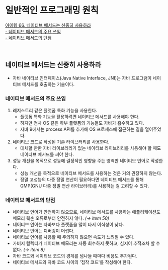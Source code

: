 # 일반적인 프로그래밍 원칙

[아이템 66. 네이티브 메서드는 신중히 사용하라](#네이티브-메서드는-신중히-사용하라)  
[- 네이티브 메서드의 주요 쓰임](#네이티브-메서드의-주요-쓰임)  
[- 네이티브 메서드의 단점](#네이티브-메서드의-단점)  

<br>

## 네이티브 메서드는 신중히 사용하라
- 자바 네이티브 인터페이스(Java Native Interface, JNI)는 자바 프로그램이 네이티브 메서드를 호출하는 기술이다.


### 네이티브 메서드의 주요 쓰임
1. 레지스트리 같은 플랫폼 특화 기능을 사용한다.
   - 플랫폼 특화 기능을 활용하려면 네이티브 메서드를 사용해야 한다.
   - 하지만 점차 OS 같은 하부 플랫폼의 기능들도 자바가 흡수하고 있다.
   - 자바 9에서는 process API를 추가해 OS 프로세스에 접근하는 길을 열어주었다.
2. 네이티브 코드로 작성된 기존 라이브러리를 사용한다.
   - 대체할 만한 자바 라이브러리가 없는 네이티브 라이브러리를 사용해야 할 때도 네이티브 메서드를 써야 한다.
3. 성능 개선을 목적으로 성능에 결정적인 영향을 주는 영역만 네이티브 언어로 작성한다.
   - 성능 개선을 목적으로 네이티브 메서드를 사용하는 것은 거의 권장하지 않는다.
   - 정말 고성능의 다중 정밀 연산이 필요하다면 네이티브 메서드를 통해 GMP(GNU 다중 정밀 연산 라이브러리)를 사용하는 걸 고려할 수 있다.


### 네이티브 메서드의 단점
- 네이티브 언어가 안전하지 않으므로, 네이티브 메서드를 사용하는 애플리케이션도 메모리 훼손 오류로부터 안전하지 않다. _(→ item 50)_
- 네이티브 언어는 자바보다 플랫폼을 많이 타서 이식성이 낮다.
- 네이티브 언어는 디버깅이 어렵다.
- 네이티브 언어를 사용할 때 주의하지 않으면 속도가 느려질 수 있다.
- 가비지 컬렉터가 네이티브 메모리는 자동 회수하지 못하고, 심지어 추적조차 할 수 없다. _(→ item 8)_
- 자바 코드와 네이티브 코드의 경계를 넘나들 때마다 비용도 추가된다.
- 네이티브 메서드와 자바 코드 사이의 '접착 코드'를 작성해야 한다.

<br>